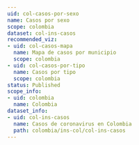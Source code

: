```yaml
---
uid: col-casos-por-sexo
name: Casos por sexo
scope: colombia
dataset: col-ins-casos
recommended_viz:
- uid: col-casos-mapa
  name: Mapa de casos por municipio
  scope: colombia
- uid: col-casos-por-tipo
  name: Casos por tipo
  scope: colombia
status: Published
scope_info:
- uid: colombia
  name: Colombia
dataset_info:
- uid: col-ins-casos
  name: Casos de coronavirus en Colombia
  path: colombia/ins-col/col-ins-casos
---
```


